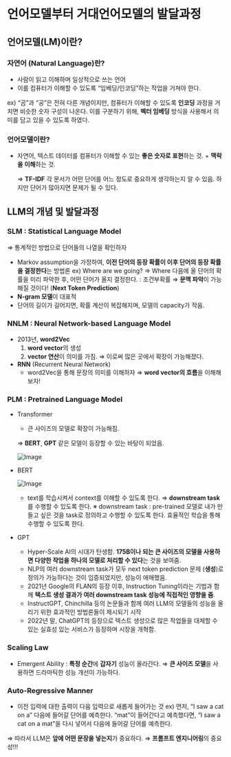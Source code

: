 # 언어모델부터 거대언어모델의 발달과정

## 언어모델(LM)이란?

### 자연어 (Natural Language)란?

- 사람이 읽고 이해하며 일상적으로 쓰는 언어
- 이를 컴퓨터가 이해할 수 있도록 “임베딩/인코딩”하는 작업을 거쳐야 한다.

ex) “곰”과 “공”은 전혀 다른 개념이지만, 컴퓨터가 이해할 수 있도록 **인코딩** 과정을 거치면 비슷한 숫자 구성이 나온다. 이를 구분하기 위해, **벡터 임베딩** 방식을 사용해서 의미를 담고 있을 수 있도록 하였다.

### 언어모델이란?

- 자연어, 텍스트 데이터를 컴퓨터가 이해할 수 있는 **좋은 숫자로 표현**하는 것. + **맥락을 이해**하는 것.
    
    ⇒ **TF-IDF**
    각 문서가 어떤 단어를 어느 정도로 중요하게 생각하는지 알 수 있음. 하지만 단어가 많아지면 문제가 될 수 있다.
    

## LLM의 개념 및 발달과정

### SLM : Statistical Language Model

⇒ 통계적인 방법으로 단어들의 나열을 확인하자

- Markov assumption을 가정하여, **이전 단어의 등장 확률이 이후 단어의 등장 확률을 결정한다**는 방법론
ex) Where are we going?
⇒ Where 다음에 올 단어의 확률을 미리 파악한 후, 어떤 단어가 올지 결정한다.
: 조건부확률 ⇒ **문맥 파악**이 가능해질 것이다! (**Next Token Prediction**)
- **N-gram 모델**이 대표적
- 단어의 길이가 길어지면, 확률 계산이 복잡해지며, 모델의 capacity가 작음.

### NNLM : Neural Network-based Language Model

- 2013년, **word2Vec**
    1. **word vector**의 생성
    2. **vector 연산**이 의미를 가짐. ⇒ 이로써 많은 곳에서 확장이 가능해졌다.
- **RNN** (Recurrent Neural Network)
    - word2Vec을 통해 문장의 의미를 이해하자 ⇒ **word vector의 흐름**을 이해해보자!

### PLM : Pretrained Language Model

- Transformer
    - 큰 사이즈의 모델로 확장이 가능해짐.
    
    ⇒ **BERT**, **GPT** 같은 모델이 등장할 수 있는 바탕이 되었음.
    
    ![Image](https://github.com/user-attachments/assets/59cce4b9-0c25-45b0-9b63-39704574759c)
    
- BERT
    
    ![Image](https://github.com/user-attachments/assets/bdc7adff-94d2-494b-8dbe-58b633096c85)
    
    - text를 학습시켜서 context를 이해할 수 있도록 한다. ⇒ **downstream task**를 수행할 수 있도록 한다.
    ※ downstream task : pre-trained 모델로 내가 만들고 싶은 것을 task로 정의하고 수행할 수 있도록 한다. 효율적인 학습을 통해 수행할 수 있도록 한다.
- GPT
    - Hyper-Scale AI의 시대가 탄생함. **175B이나 되는 큰 사이즈의 모델을 사용하면 다양한 작업을 하나의 모델로 처리할 수 있다**는 것을 보여줌.
    - NLP의 여러 downstream task가 모두 next token prediction 문제 (**생성**)로 정의가 가능하다는 것이 입증되었지만, 성능이 애매했음.
    - 2021년 Google의 FLAN의 등장 이후, Instruction Tuning이라는 기법과 함께 **텍스트 생성 결과가 여러 downstream task 성능에 직접적인 영향을 줌**.
    - InstructGPT, Chinchilla 등의 논문들과 함께 여러 LLM의 모델들의 성능을 올리기 위한 효과적인 방법론들이 제시되기 시작
    - 2022년 말, ChatGPT의 등장으로 텍스트 생성으로 많은 작업들을 대체할 수 있는 실효성 있는 서비스가 등장하며 시장을 개혁함.

### Scaling Law

- Emergent Ability : **특정 순간**에 **갑자기** 성능이 올라간다. ⇒ **큰 사이즈 모델**을 사용하면 드라마틱한 성능 개선이 가능하다.

### Auto-Regressive Manner

- 이전 입력에 대한 출력이 다음 입력으로 새롭게 들어가는 것
ex) 먼저, “I saw a cat on a” 다음에 들어갈 단어를 예측한다. “mat”이 들어간다고 예측했다면, “I saw a cat on a mat”을 다시 넣어서 다음에 들어갈 단어를 예측한다.

⇒ 따라서 LLM은 **앞에 어떤 문장을 넣는지**가 중요하다.
⇒ **프롬프트 엔지니어링**의 중요성!!!
